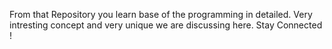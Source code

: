 From that Repository you learn base of the programming in detailed. Very intresting concept and very unique we are discussing here. Stay Connected ! 
